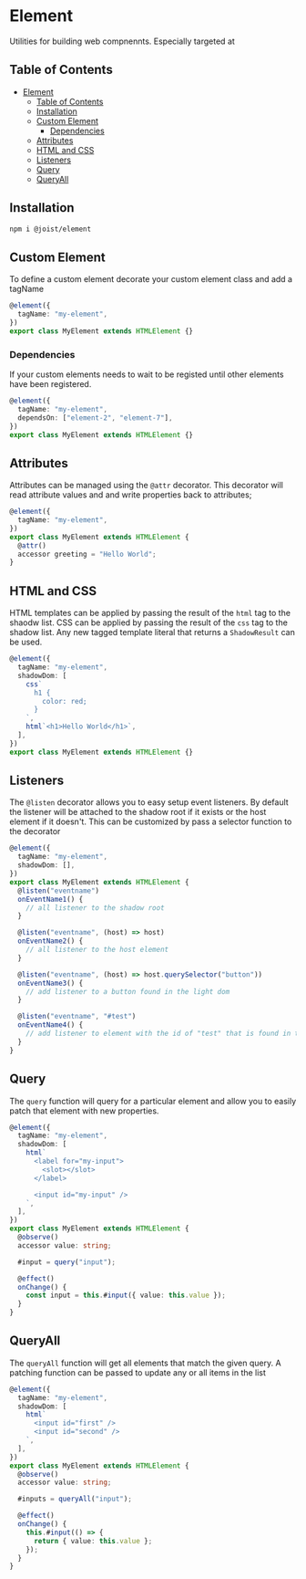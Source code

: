 # Element

Utilities for building web compnennts. Especially targeted at

## Table of Contents

- [Element](#element)
  - [Table of Contents](#table-of-contents)
  - [Installation](#installation)
  - [Custom Element](#custom-element)
    - [Dependencies](#dependencies)
  - [Attributes](#attributes)
  - [HTML and CSS](#html-and-css)
  - [Listeners](#listeners)
  - [Query](#query)
  - [QueryAll](#queryall)

## Installation

```BASH
npm i @joist/element
```

## Custom Element

To define a custom element decorate your custom element class and add a tagName

```ts
@element({
  tagName: "my-element",
})
export class MyElement extends HTMLElement {}
```

### Dependencies

If your custom elements needs to wait to be registed until other elements have been registered.

```ts
@element({
  tagName: "my-element",
  dependsOn: ["element-2", "element-7"],
})
export class MyElement extends HTMLElement {}
```

## Attributes

Attributes can be managed using the `@attr` decorator. This decorator will read attribute values and and write properties back to attributes;

```ts
@element({
  tagName: "my-element",
})
export class MyElement extends HTMLElement {
  @attr()
  accessor greeting = "Hello World";
}
```

## HTML and CSS

HTML templates can be applied by passing the result of the `html` tag to the shaodw list.
CSS can be applied by passing the result of the `css` tag to the shadow list.
Any new tagged template literal that returns a `ShadowResult` can be used.

```ts
@element({
  tagName: "my-element",
  shadowDom: [
    css`
      h1 {
        color: red;
      }
    `,
    html`<h1>Hello World</h1>`,
  ],
})
export class MyElement extends HTMLElement {}
```

## Listeners

The `@listen` decorator allows you to easy setup event listeners. By default the listener will be attached to the shadow root if it exists or the host element if it doesn't. This can be customized by pass a selector function to the decorator

```ts
@element({
  tagName: "my-element",
  shadowDom: [],
})
export class MyElement extends HTMLElement {
  @listen("eventname")
  onEventName1() {
    // all listener to the shadow root
  }

  @listen("eventname", (host) => host)
  onEventName2() {
    // all listener to the host element
  }

  @listen("eventname", (host) => host.querySelector("button"))
  onEventName3() {
    // add listener to a button found in the light dom
  }

  @listen("eventname", "#test")
  onEventName4() {
    // add listener to element with the id of "test" that is found in the shadow dom
  }
}
```

## Query

The `query` function will query for a particular element and allow you to easily patch that element with new properties.

```ts
@element({
  tagName: "my-element",
  shadowDom: [
    html`
      <label for="my-input">
        <slot></slot>
      </label>

      <input id="my-input" />
    `,
  ],
})
export class MyElement extends HTMLElement {
  @observe()
  accessor value: string;

  #input = query("input");

  @effect()
  onChange() {
    const input = this.#input({ value: this.value });
  }
}
```

## QueryAll

The `queryAll` function will get all elements that match the given query. A patching function can be passed to update any or all items in the list

```ts
@element({
  tagName: "my-element",
  shadowDom: [
    html`
      <input id="first" />
      <input id="second" />
    `,
  ],
})
export class MyElement extends HTMLElement {
  @observe()
  accessor value: string;

  #inputs = queryAll("input");

  @effect()
  onChange() {
    this.#input(() => {
      return { value: this.value };
    });
  }
}
```
